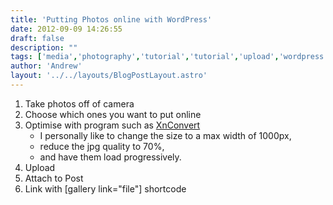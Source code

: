 ```yaml
---
title: 'Putting Photos online with WordPress'
date: 2012-09-09 14:26:55
draft: false
description: ""
tags: ['media','photography','tutorial','tutorial','upload','wordpress']
author: 'Andrew'
layout: '../../layouts/BlogPostLayout.astro'
---
```


1.  Take photos off of camera
2.  Choose which ones you want to put online
3.  Optimise with program such as [XnConvert](http://www.xnconvert.com/)
    *   I personally like to change the size to a max width of 1000px,
    *   reduce the jpg quality to 70%,
    *   and have them load progressively.
4.  Upload
5.  Attach to Post
6.  Link with \[gallery link="file"\] shortcode
